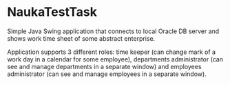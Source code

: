 # NaukaTestTask
Simple Java Swing application that connects to local Oracle DB server and shows work time sheet of some abstract enterprise.

Application supports 3 different roles: time keeper (can change mark of a work day in a calendar for some employee), departments administrator (can see and manage departments in a separate window) and employees administrator (can see and manage employees in a separate window).
